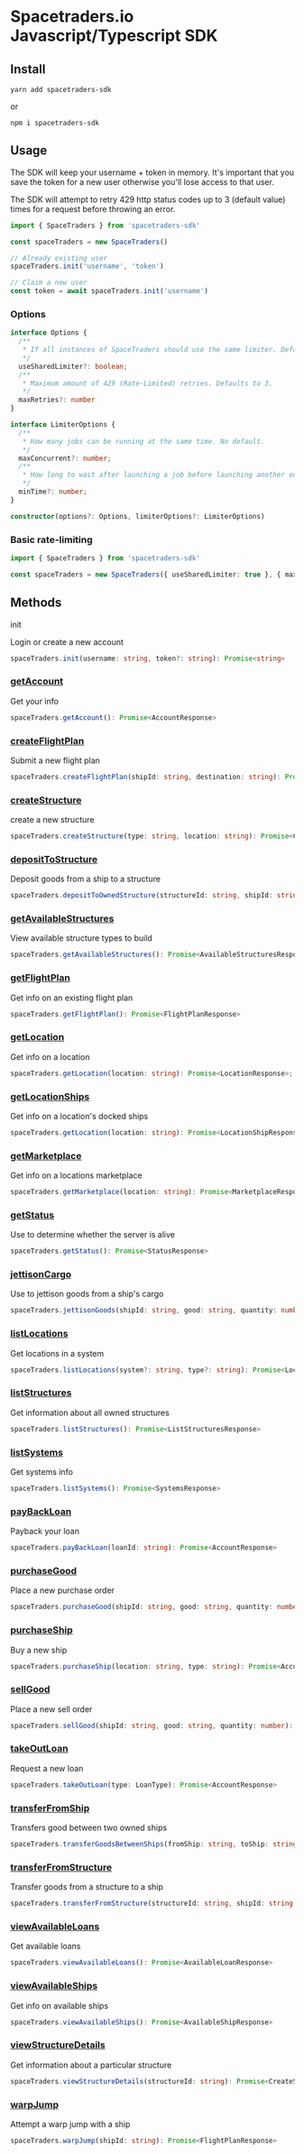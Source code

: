 # Spacetraders.io Javascript/Typescript SDK

## Install

`yarn add spacetraders-sdk`

or

`npm i spacetraders-sdk`

## Usage

The SDK will keep your username + token in memory. It's important that you save the token for a new user otherwise you'll lose access to that user.

The SDK will attempt to retry 429 http status codes up to 3 (default value) times for a request before throwing an error.

```typescript
import { SpaceTraders } from 'spacetraders-sdk'

const spaceTraders = new SpaceTraders()

// Already existing user
spaceTraders.init('username', 'token')

// Claim a new user
const token = await spaceTraders.init('username')
```

### Options

```typescript
interface Options {
  /**
   * If all instances of SpaceTraders should use the same limiter. Defaults to false.
   */
  useSharedLimiter?: boolean;
  /**
   * Maximum amount of 429 (Rate-Limited) retries. Defaults to 3.
   */
  maxRetries?: number
}

interface LimiterOptions {
  /**
   * How many jobs can be running at the same time. No default.
   */
  maxConcurrent?: number;
  /**
   * How long to wait after launching a job before launching another one. No default.
   */
  minTime?: number;
}

constructor(options?: Options, limiterOptions?: LimiterOptions)

```

### Basic rate-limiting

```typescript
import { SpaceTraders } from 'spacetraders-sdk'

const spaceTraders = new SpaceTraders({ useSharedLimiter: true }, { maxConcurrent: 2, minTime: 500 })
```

## Methods

init

Login or create a new account

```typescript
spaceTraders.init(username: string, token?: string): Promise<string>
```

### [getAccount](https://api.spacetraders.io/#api-users-GetInfo)

Get your info

```typescript
spaceTraders.getAccount(): Promise<AccountResponse>
```

### [createFlightPlan](https://api.spacetraders.io/#api-flight_plans-NewFlightPlan)

Submit a new flight plan

```typescript
spaceTraders.createFlightPlan(shipId: string, destination: string): Promise<FlightPlanResponse>
```

### [createStructure](https://api.spacetraders.io/#api-structures-NewStructure)

create a new structure

```typescript
spaceTraders.createStructure(type: string, location: string): Promise<CreateStructureResponse>
```

### [depositToStructure](https://api.spacetraders.io/#api-structures-DepositGoods)

Deposit goods from a ship to a structure

```typescript
spaceTraders.depositToOwnedStructure(structureId: string, shipId: string, good: Good, quantity: number): Promise<StructureDepositResponse>
```

### [getAvailableStructures](https://spacetraders.io/docs/structures)

View available structure types to build

```typescript
spaceTraders.getAvailableStructures(): Promise<AvailableStructuresResponse>
```

### [getFlightPlan](https://api.spacetraders.io/#api-flight_plans-GetFlightPlan)

Get info on an existing flight plan

```typescript
spaceTraders.getFlightPlan(): Promise<FlightPlanResponse>
```

### [getLocation](https://api.spacetraders.io/#api-locations-location)

Get info on a location

```typescript
spaceTraders.getLocation(location: string): Promise<LocationResponse>;
```

### [getLocationShips](https://api.spacetraders.io/#api-locations-locationShips)

Get info on a location's docked ships

```typescript
spaceTraders.getLocation(location: string): Promise<LocationShipResponse>
```

### [getMarketplace](https://api.spacetraders.io/#api-marketplace-marketplace)

Get info on a locations marketplace

```typescript
spaceTraders.getMarketplace(location: string): Promise<MarketplaceResponse>
```

### [getStatus](https://api.spacetraders.io/#api-game-status)

Use to determine whether the server is alive

```typescript
spaceTraders.getStatus(): Promise<StatusResponse>
```

### [jettisonCargo](https://api.spacetraders.io/#api-ships-JettisonCargo)

Use to jettison goods from a ship's cargo

```typescript
spaceTraders.jettisonGoods(shipId: string, good: string, quantity: number): Promise<JettisonResponse>
```

### [listLocations](https://api.spacetraders.io/#api-locations-locations)

Get locations in a system

```typescript
spaceTraders.listLocations(system?: string, type?: string): Promise<LocationsResponse>
```

### [listStructures](https://api.spacetraders.io/#api-structures-GetStructures)

Get information about all owned structures

```typescript
spaceTraders.listStructures(): Promise<ListStructuresResponse>
```

### [listSystems](https://api.spacetraders.io/#api-systems-systems)

Get systems info

```typescript
spaceTraders.listSystems(): Promise<SystemsResponse>
```

### [payBackLoan](https://api.spacetraders.io/#api-loans)

Payback your loan

```typescript
spaceTraders.payBackLoan(loanId: string): Promise<AccountResponse>
```

### [purchaseGood](https://api.spacetraders.io/#api-purchase_orders-NewPurchaseOrder)

Place a new purchase order

```typescript
spaceTraders.purchaseGood(shipId: string, good: string, quantity: number): Promise<PurchaseResponse>
```

### [purchaseShip](https://api.spacetraders.io/#api-ships-NewShip)

Buy a new ship

```typescript
spaceTraders.purchaseShip(location: string, type: string): Promise<AccountResponse>
```

### [sellGood](https://api.spacetraders.io/#api-sell_orders-NewSellOrder)

Place a new sell order

```typescript
spaceTraders.sellGood(shipId: string, good: string, quantity: number): Promise<PurchaseResponse>
```

### [takeOutLoan](https://api.spacetraders.io/#api-loans-NewLoan)

Request a new loan

```typescript
spaceTraders.takeOutLoan(type: LoanType): Promise<AccountResponse>
```

### [transferFromShip](https://api.spacetraders.io/#api-ships-TransferCargo)

Transfers good between two owned ships

```typescript
spaceTraders.transferGoodsBetweenShips(fromShip: string, toShip: string, good: Good, quantity: number): Promise<ShipTransferResponse>
```

### [transferFromStructure](https://api.spacetraders.io/#api-structures-TransferGoods)

Transfer goods from a structure to a ship

```typescript
spaceTraders.transferFromStructure(structureId: string, shipId: string, good: Good, quantity: number): Promise<StructureTransferResponse>
```

### [viewAvailableLoans](https://api.spacetraders.io/#api-loans-loans)

Get available loans

```typescript
spaceTraders.viewAvailableLoans(): Promise<AvailableLoanResponse>
```

### [viewAvailableShips](https://api.spacetraders.io/#api-ships-ships)

Get info on available ships

```typescript
spaceTraders.viewAvailableShips(): Promise<AvailableShipResponse>
```

### [viewStructureDetails](https://api.spacetraders.io/#api-structures-GetStructure)

Get information about a particular structure

```typescript
spaceTraders.viewStructureDetails(structureId: string): Promise<CreateStructureResponse>
```

### [warpJump](https://api.spacetraders.io/#api-warp_jump-WarpJump)

Attempt a warp jump with a ship

```typescript
spaceTraders.warpJump(shipId: string): Promise<FlightPlanResponse>
```

